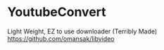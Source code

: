 # YoutubeConvert
Light Weight, EZ to use downloader (Terribly Made) https://github.com/omansak/libvideo
